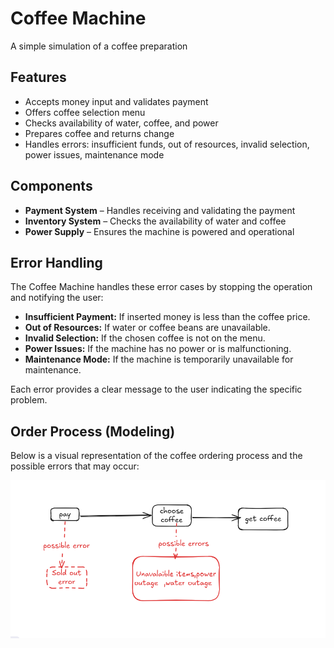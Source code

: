 # Coffee Machine 

A simple simulation of a coffee preparation

## Features

- Accepts money input and validates payment
- Offers coffee selection menu
- Checks availability of water, coffee, and power
- Prepares coffee and returns change
- Handles errors: insufficient funds, out of resources, invalid selection, power issues, maintenance mode

## Components

- **Payment System** – Handles receiving and validating the payment  
- **Inventory System** – Checks the availability of water and coffee  
- **Power Supply** – Ensures the machine is powered and operational

## Error Handling

The Coffee Machine  handles these error cases by stopping the operation and notifying the user:

- **Insufficient Payment:** If inserted money is less than the coffee price.
- **Out of Resources:** If water or coffee beans are unavailable.
- **Invalid Selection:** If the chosen coffee is not on the menu.
- **Power Issues:** If the machine has no power or is malfunctioning.
- **Maintenance Mode:** If the machine is temporarily unavailable for maintenance.

Each error provides a clear message to the user indicating the specific problem.

## Order Process (Modeling)

Below is a visual representation of the coffee ordering process and the possible errors that may occur:

![Coffee ordering process modeling](./asset/modelisation.png)
